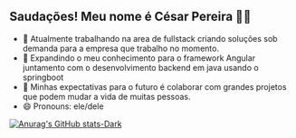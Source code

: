 ## Saudações! Meu nome é César Pereira 👋😁

- 🔭 Atualmente trabalhando na area de fullstack criando soluções sob demanda para a empresa que trabalho no momento.
- 🌱 Expandindo o meu conhecimento para o framework Angular juntamento com o desenvolvimento backend em java usando o springboot
- 👯 Minhas expectativas para o futuro é colaborar com grandes projetos que podem mudar a vida de muitas pessoas.
- 😄 Pronouns: ele/dele

[![Anurag's GitHub stats-Dark]([https://github-readme-stats-ieeezas-projects.vercel.app/api?username=ieeeza&show_icons=true&theme=dark#gh-dark-mode-only)](https://github.com/ieeeza/github-readme-stats#gh-dark-mode-only)
